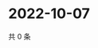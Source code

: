 # 2022-10-07

共 0 条

<!-- BEGIN WEIBO -->
<!-- 最后更新时间 Fri Oct 07 2022 22:34:05 GMT+0800 (China Standard Time) -->

<!-- END WEIBO -->
